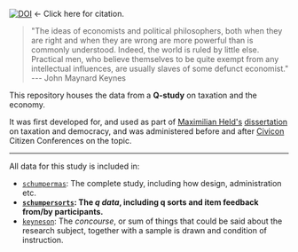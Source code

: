 [![DOI](https://zenodo.org/badge/3676/maxheld83/keyneson.svg)](http://dx.doi.org/10.5281/zenodo.14295) <- Click here for citation.

> "The ideas of economists and political philosophers, both when they are right and when they are wrong are more powerful than is commonly understood.
> Indeed, the world is ruled by little else.
> Practical men, who believe themselves to be quite exempt from any intellectual influences, are usually slaves of some defunct economist."  
> --- John Maynard Keynes

This repository houses the data from a **Q-study** on taxation and the economy.

It was first developed for, and used as part of [Maximilian Held's](http://www.maxheld.de) [dissertation](http://www.maxheld.de/schumpermas) on taxation and democracy, and was administered before and after [Civicon](http://www.civicon.de) Citizen Conferences on the topic.

------------

All data for this study is included in:

- [`schumpermas`](https://github.com/maxheld83/schumpersorts): The complete study, including how design, administration etc.
- **[`schumpersorts`](https://github.com/maxheld83/schumpersorts): The *q data*, including q sorts and item feedback from/by participants.**
-  [`keyneson`](https://github.com/maxheld83/keyneson): The *concourse*, or sum of things that could be said about the research subject, together with a sample is drawn and condition of instruction.
